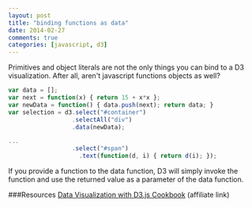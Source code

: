 ```yaml
---
layout: post
title: "binding functions as data"
date: 2014-02-27
comments: true
categories: [javascript, d3]
---
```


Primitives and object literals are not the only things you can bind to a D3 visualization. After all, aren't javascript functions objects as well?

```javascript
var data = [];
var next = function(x) { return 15 + x*x };
var newData = function() { data.push(next); return data; }
var selection = d3.select("#container")
                  .selectAll("div")
                  .data(newData);

...
                  .select("#span")
                    .text(function(d, i) { return d(i); });
```

If you provide a function to the data function, D3 will simply invoke the function and use the returned value as a parameter of the data function.

###Resources
[Data Visualization with D3.js Cookbook](http://www.amazon.com/gp/product/178216216X/ref=as_li_tf_tl?ie=UTF8&camp=1789&creative=9325&creativeASIN=178216216X&linkCode=as2&tag=bridgeforpoke-20) (affiliate link)